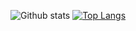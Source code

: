 ![Github stats](https://github-readme-stats.vercel.app/api?username=miron)
[![Top Langs](https://github-readme-stats.vercel.app/api/top-langs/?username=miron&layout=compact)](https://github.com/miron/github-readme-stats)
